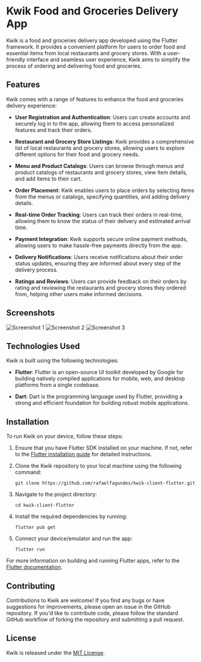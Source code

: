 # Kwik Food and Groceries Delivery App

Kwik is a food and groceries delivery app developed using the Flutter framework. It provides a convenient platform for users to order food and essential items from local restaurants and grocery stores. With a user-friendly interface and seamless user experience, Kwik aims to simplify the process of ordering and delivering food and groceries.

## Features

Kwik comes with a range of features to enhance the food and groceries delivery experience:

- **User Registration and Authentication**: Users can create accounts and securely log in to the app, allowing them to access personalized features and track their orders.

- **Restaurant and Grocery Store Listings**: Kwik provides a comprehensive list of local restaurants and grocery stores, allowing users to explore different options for their food and grocery needs.

- **Menu and Product Catalogs**: Users can browse through menus and product catalogs of restaurants and grocery stores, view item details, and add items to their cart.

- **Order Placement**: Kwik enables users to place orders by selecting items from the menus or catalogs, specifying quantities, and adding delivery details.

- **Real-time Order Tracking**: Users can track their orders in real-time, allowing them to know the status of their delivery and estimated arrival time.

- **Payment Integration**: Kwik supports secure online payment methods, allowing users to make hassle-free payments directly from the app.

- **Delivery Notifications**: Users receive notifications about their order status updates, ensuring they are informed about every step of the delivery process.

- **Ratings and Reviews**: Users can provide feedback on their orders by rating and reviewing the restaurants and grocery stores they ordered from, helping other users make informed decisions.

## Screenshots

![Screenshot 1](screenshots/screenshot1.png)
![Screenshot 2](screenshots/screenshot2.png)
![Screenshot 3](screenshots/screenshot3.png)

## Technologies Used

Kwik is built using the following technologies:

- **Flutter**: Flutter is an open-source UI toolkit developed by Google for building natively compiled applications for mobile, web, and desktop platforms from a single codebase.

- **Dart**: Dart is the programming language used by Flutter, providing a strong and efficient foundation for building robust mobile applications.

## Installation

To run Kwik on your device, follow these steps:

1. Ensure that you have Flutter SDK installed on your machine. If not, refer to the [Flutter installation guide](https://flutter.dev/docs/get-started/install) for detailed instructions.

2. Clone the Kwik repository to your local machine using the following command:
   ```
   git clone https://github.com/rafaelfagundes/kwik-client-flutter.git
   ```

3. Navigate to the project directory:
   ```
   cd kwik-client-flutter
   ```

4. Install the required dependencies by running:
   ```
   flutter pub get
   ```

5. Connect your device/emulator and run the app:
   ```
   flutter run
   ```

For more information on building and running Flutter apps, refer to the [Flutter documentation](https://flutter.dev/docs).

## Contributing

Contributions to Kwik are welcome! If you find any bugs or have suggestions for improvements, please open an issue in the GitHub repository. If you'd like to contribute code, please follow the standard GitHub workflow of forking the repository and submitting a pull request.

## License

Kwik is released under the [MIT License](LICENSE).
